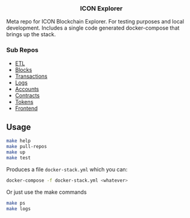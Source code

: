 <p align="center">
  <h3 align="center">ICON Explorer</h3>
</p>

Meta repo for ICON Blockchain Explorer. For testing purposes and local development. Includes a single code generated docker-compose that brings up the stack. 

### Sub Repos 

- [ETL](https://github.com/geometry-labs/icon-etl)
- [Blocks](https://github.com/geometry-labs/icon-blocks)
- [Transactions](https://github.com/geometry-labs/icon-transactions)
- [Logs](https://github.com/geometry-labs/icon-logs)
- [Accounts](https://github.com/geometry-labs/icon-accounts)
- [Contracts](https://github.com/geometry-labs/icon-contracts)
- [Tokens](https://github.com/geometry-labs/icon-tokens)
- [Frontend](https://github.com/geometry-labs/icon-tracker-frontend)

## Usage 

```bash
make help 
make pull-repos 
make up 
make test
```

Produces a file `docker-stack.yml` which you can:

```bash
docker-compose -f docker-stack.yml <whatever>
```

Or just use the make commands 

```bash
make ps 
make logs 
```